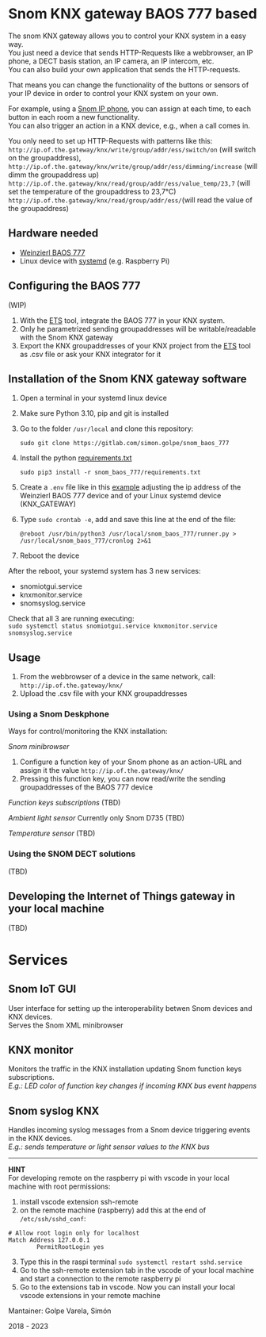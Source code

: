 # Snom KNX gateway BAOS 777 based

The snom KNX gateway allows you to control your KNX system in a easy way.  
You just need a device that sends HTTP-Requests like a webbrowser, an IP phone, a DECT basis station, an IP camera, an IP intercom, etc.  
You can also build your own application that sends the HTTP-requests.  

That means you can change the functionality of the buttons or sensors of your IP device in order to control your KNX system on your own.

For example, using a [Snom IP phone](https://www.snom.com/en/), you can assign at each time, to each button in each room a new functionality.  
You can also trigger an action in a KNX device, e.g., when a call comes in.

You only need to set up HTTP-Requests with patterns like this:  
`http://ip.of.the.gateway/knx/write/group/addr/ess/switch/on` (will switch on the groupaddress),  
`http://ip.of.the.gateway/knx/write/group/addr/ess/dimming/increase` (will dimm the groupaddress up)   
`http://ip.of.the.gateway/knx/read/group/addr/ess/value_temp/23,7` (will set the temperature of the groupaddress to 23,7°C)  
`http://ip.of.the.gateway/knx/read/group/addr/ess/`(will read the value of the groupaddress)  

## Hardware needed
- [Weinzierl BAOS 777](https://weinzierl.de/en/products/knx-ip-baos-777/?gclid=EAIaIQobChMIq5Kg-oCQ_wIVhdDVCh2ozQqgEAAYASAAEgKotPD_BwE)
- Linux device with [systemd](https://en.wikipedia.org/wiki/Systemd) (e.g. Raspberry Pi)

## Configuring the BAOS 777
(WIP)
1. With the [ETS](https://www.knx.org/knx-en/for-professionals/software/ets-5-professional/) tool, integrate the BAOS 777 in your KNX system. 
2. Only he parametrized sending groupaddresses will be writable/readable with the Snom KNX gateway
3. Export the KNX groupaddresses of your KNX project from the [ETS](https://www.knx.org/knx-en/for-professionals/software/ets-5-professional/) tool as .csv file or ask your KNX integrator for it

## Installation of the Snom KNX gateway software
1. Open a terminal in your systemd linux device
2. Make sure Python 3.10, pip and git is installed
3. Go to the folder `/usr/local` and clone this repository:  

    `sudo git clone https://gitlab.com/simon.golpe/snom_baos_777`
4. Install the python [requirements.txt](https://gitlab.com/simon.golpe/snom_baos_777/-/blob/master/requirements.txt)  

    `sudo pip3 install -r snom_baos_777/requirements.txt`
5. Create a `.env` file like in this [example](https://gitlab.com/simon.golpe/snom_baos_777/-/blob/master/.env.example) adjusting the ip address of the Weinzierl BAOS 777 device and of your Linux systemd device (KNX_GATEWAY)
6. Type `sudo crontab -e`, add and save this line at the end of the file:

    `@reboot /usr/bin/python3 /usr/local/snom_baos_777/runner.py > /usr/local/snom_baos_777/cronlog 2>&1` 
7. Reboot the device

After the reboot, your systemd system has 3 new services:
- snomiotgui.service
- knxmonitor.service
- snomsyslog.service

Check that all 3 are running executing:  
`sudo systemctl status snomiotgui.service knxmonitor.service snomsyslog.service`

## Usage
1. From the webbrowser of a device in the same network, call:  
    `http://ip.of.the.gateway/knx/`
2. Upload the .csv file with your KNX groupaddresses
   
### Using a Snom Deskphone
Ways for control/monitoring the KNX installation:

_Snom minibrowser_
1. Configure a function key of your Snom phone as an action-URL and assign it the value `http://ip.of.the.gateway/knx/`
2. Pressing this function key, you can now read/write the sending groupaddresses of the BAOS 777 device  

_Function keys subscriptions_
(TBD)

_Ambient light sensor_
Currently only Snom D735
(TBD)

_Temperature sensor_
(TBD)
   
### Using the SNOM DECT solutions
(TBD)

## Developing the Internet of Things gateway in your local machine
(TBD)

# Services

## Snom IoT GUI
User interface for setting up the interoperability betwen Snom devices and KNX devices.  
Serves the Snom XML minibrowser

## KNX monitor
Monitors the traffic in the KNX installation updating Snom function keys subscriptions.  
_E.g.: LED color of function key changes if incoming KNX bus event happens_

## Snom syslog KNX
Handles incoming syslog messages from a Snom device triggering events in the KNX devices.  
_E.g.: sends temperature or light sensor values to the KNX bus_

---

**HINT**  
For developing remote on the raspberry pi with vscode in your local machine with root permissions:  
1. install vscode extension ssh-remote
2. on the remote machine (raspberry) add this at the end of `/etc/ssh/sshd_conf`:  
```
# Allow root login only for localhost
Match Address 127.0.0.1
        PermitRootLogin yes
```
3. Type this in the raspi terminal `sudo systemctl restart sshd.service`  
4. Go to the ssh-remote extension tab in the vscode of your local machine and start a connection to the remote raspberry pi
5. Go to the extensions tab in vscode. Now you can install your local vscode extensions in your remote machine



Mantainer: Golpe Varela, Simón

2018 - 2023 

